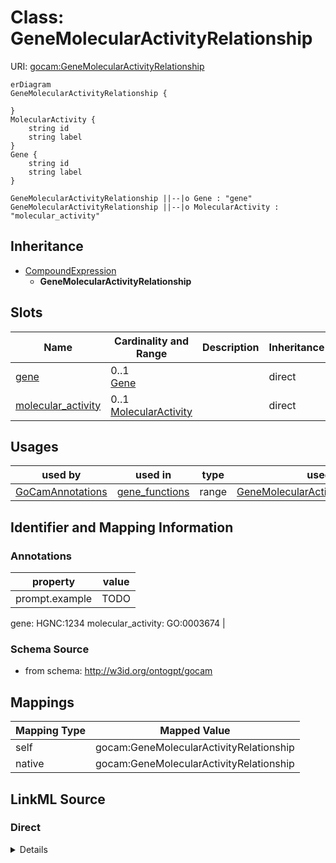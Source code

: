 

# Class: GeneMolecularActivityRelationship



URI: [gocam:GeneMolecularActivityRelationship](http://w3id.org/ontogpt/gocam/GeneMolecularActivityRelationship)



```mermaid
erDiagram
GeneMolecularActivityRelationship {

}
MolecularActivity {
    string id  
    string label  
}
Gene {
    string id  
    string label  
}

GeneMolecularActivityRelationship ||--|o Gene : "gene"
GeneMolecularActivityRelationship ||--|o MolecularActivity : "molecular_activity"

```




## Inheritance
* [CompoundExpression](CompoundExpression.md)
    * **GeneMolecularActivityRelationship**



## Slots

| Name | Cardinality and Range | Description | Inheritance |
| ---  | --- | --- | --- |
| [gene](gene.md) | 0..1 <br/> [Gene](Gene.md) |  | direct |
| [molecular_activity](molecular_activity.md) | 0..1 <br/> [MolecularActivity](MolecularActivity.md) |  | direct |





## Usages

| used by | used in | type | used |
| ---  | --- | --- | --- |
| [GoCamAnnotations](GoCamAnnotations.md) | [gene_functions](gene_functions.md) | range | [GeneMolecularActivityRelationship](GeneMolecularActivityRelationship.md) |






## Identifier and Mapping Information





### Annotations

| property | value |
| --- | --- |
| prompt.example | TODO

gene: HGNC:1234
molecular_activity: GO:0003674 |



### Schema Source


* from schema: http://w3id.org/ontogpt/gocam





## Mappings

| Mapping Type | Mapped Value |
| ---  | ---  |
| self | gocam:GeneMolecularActivityRelationship |
| native | gocam:GeneMolecularActivityRelationship |





## LinkML Source

<!-- TODO: investigate https://stackoverflow.com/questions/37606292/how-to-create-tabbed-code-blocks-in-mkdocs-or-sphinx -->

### Direct

<details>
```yaml
name: GeneMolecularActivityRelationship
annotations:
  prompt.example:
    tag: prompt.example
    value: 'TODO


      gene: HGNC:1234

      molecular_activity: GO:0003674'
from_schema: http://w3id.org/ontogpt/gocam
is_a: CompoundExpression
attributes:
  gene:
    name: gene
    annotations:
      prompt:
        tag: prompt
        value: the name of the gene in the pair. This comes first.
    from_schema: http://w3id.org/ontogpt/gocam
    domain_of:
    - GeneOrganismRelationship
    - GeneMolecularActivityRelationship
    - GeneMolecularActivityRelationship2
    - GeneSubcellularLocalizationRelationship
    range: Gene
  molecular_activity:
    name: molecular_activity
    annotations:
      prompt:
        tag: prompt
        value: the name of the molecular function in the pair. This comes second.
          May be a GO term.
    from_schema: http://w3id.org/ontogpt/gocam
    rank: 1000
    domain_of:
    - GeneMolecularActivityRelationship
    - GeneMolecularActivityRelationship2
    range: MolecularActivity

```
</details>

### Induced

<details>
```yaml
name: GeneMolecularActivityRelationship
annotations:
  prompt.example:
    tag: prompt.example
    value: 'TODO


      gene: HGNC:1234

      molecular_activity: GO:0003674'
from_schema: http://w3id.org/ontogpt/gocam
is_a: CompoundExpression
attributes:
  gene:
    name: gene
    annotations:
      prompt:
        tag: prompt
        value: the name of the gene in the pair. This comes first.
    from_schema: http://w3id.org/ontogpt/gocam
    alias: gene
    owner: GeneMolecularActivityRelationship
    domain_of:
    - GeneOrganismRelationship
    - GeneMolecularActivityRelationship
    - GeneMolecularActivityRelationship2
    - GeneSubcellularLocalizationRelationship
    range: Gene
  molecular_activity:
    name: molecular_activity
    annotations:
      prompt:
        tag: prompt
        value: the name of the molecular function in the pair. This comes second.
          May be a GO term.
    from_schema: http://w3id.org/ontogpt/gocam
    rank: 1000
    alias: molecular_activity
    owner: GeneMolecularActivityRelationship
    domain_of:
    - GeneMolecularActivityRelationship
    - GeneMolecularActivityRelationship2
    range: MolecularActivity

```
</details>